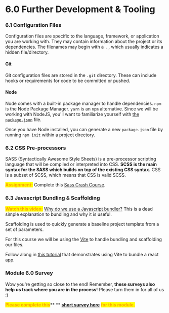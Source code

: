 # 6.0 Further Development & Tooling

### 6.1 Configuration Files

Configuration files are specific to the language, framework, or application you are working with. They may contain information about the project or its dependencies. The filenames may begin with a `.` , which usually indicates a hidden file/directory.

#### Git

Git configuration files are stored in the `.git` directory. These can include hooks or requirements for code to be committed or pushed.

#### Node

Node comes with a built-in package manager to handle dependencies. `npm` is the Node Package Manager. `yarn` is an `npm` alternative. Since we will be working with NodeJS, you'll want to familiarize yourself with [the `package.json`](https://docs.npmjs.com/cli/v9/configuring-npm/package-json) file.

Once you have Node installed, you can generate a new `package.json` file by running `npm init` within a project directory.



### 6.2 CSS Pre-processors

SASS (Syntactically Awesome Style Sheets) is a pre-processor scripting language that will be compiled or interpreted into CSS. **SCSS is the main syntax for the SASS which builds on top of the existing CSS syntax.** CSS is a subset of SCSS, which means that CSS is valid SCSS.

<mark style="color:orange;">**Assignment:**</mark> Complete this [Sass Crash Course](https://www.youtube.com/watch?v=Zz6eOVaaelI).



### 6.3 Javascript Bundling & Scaffolding

<mark style="color:orange;">**Watch this video:**</mark> [Why do we use a Javascript bundler?](https://www.youtube.com/watch?v=3UWlufSzO4k) This is a dead simple explanation to bundling and why it is useful.

Scaffolding is used to quickly generate a baseline project template from a set of parameters.

For this course we will be using the [Vite](https://vitejs.dev/) to handle bundling and scaffolding our files.

Follow along in [this tutorial](https://codedamn.com/news/javascript/what-is-vite-js) that demonstrates using Vite to bundle a react app.



### Module 6.0 Survey

Wow you're getting so close to the end! Remember, **these surveys also help us track where you are in the process!** Please turn them in for all of us :)

<mark style="color:orange;">**Please complete this**</mark>** ** [**short survey here**](https://docs.google.com/forms/d/e/1FAIpQLSeSNkXXal1MJVstUu3Asmsb56qeADTPdGIVNzzV5Hv8LUjzeA/viewform) <mark style="color:orange;">**for this module.**</mark>

